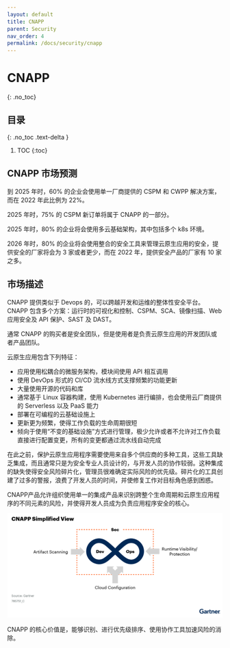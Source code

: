 ```yaml
---
layout: default
title: CNAPP
parent: Security
nav_order: 4
permalink: /docs/security/cnapp
---
```


# CNAPP


{: .no_toc}

## 目录

{: .no_toc .text-delta }


1. TOC
{:toc}

## CNAPP 市场预测

到 2025 年时，60% 的企业会使用单一厂商提供的 CSPM 和 CWPP 解决方案，而在 2022 年此比例为 22%。

2025 年时，75% 的 CSPM 新订单将属于 CNAPP 的一部分。

2025 年时，80% 的企业将会使用多云基础架构，其中包括多个 k8s 环境。

2026 年时，80% 的企业将会使用整合的安全工具来管理云原生应用的安全，提供安全的厂家将会为 3 家或者更少，而在 2022 年，提供安全产品的厂家有 10 家之多。

## 市场描述

CNAPP 提供类似于 Devops 的，可以跨越开发和运维的整体性安全平台。CNAPP 包含多个方案：运行时的可视化和控制、CSPM、SCA、镜像扫描、Web 应用安全及 API 保护、SAST 及 DAST。

通常 CNAPP 的购买者是安全团队，但是使用者是负责云原生应用的开发团队或者产品团队。

云原生应用包含下列特征：

- 应用使用松耦合的微服务架构，模块间使用 API 相互调用
- 使用 DevOps 形式的 CI/CD 流水线方式支撑频繁的功能更新
- 大量使用开源的代码和库
- 通常基于 Linux 容器构建，使用 Kubernetes 进行编排，也会使用云厂商提供的 Serverless 以及 PaaS 能力
- 部署在可编程的云基础设施上
- 更新更为频繁，使得工作负载的生命周期很短
- 倾向于使用“不变的基础设施”方式进行管理，极少允许或者不允许对工作负载直接进行配置变更，所有的变更都通过流水线自动完成



在此之前，保护云原生应用程序需要使用来自多个供应商的多种工具，这些工具缺乏集成，而且通常只是为安全专业人员设计的，与开发人员的协作较弱。这种集成的缺失使得安全风险碎片化，管理员很难确定实际风险的优先级。碎片化的工具创建了过多的警报，浪费了开发人员的时间，并使修复工作对目标角色感到困惑。

CNAPP产品允许组织使用单一的集成产品来识别跨整个生命周期和云原生应用程序的不同元素的风险，并使得开发人员成为负责应用程序安全的核心。

![image-20240515122537478](../../pics/image-20240515122537478.png)

CNAPP 的核心价值是，能够识别、进行优先级排序、使用协作工具加速风险的消除。

